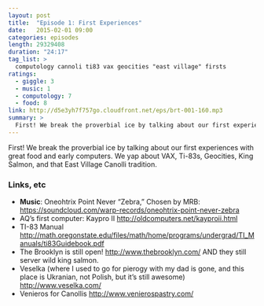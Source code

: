 ```yaml
---
layout: post
title:  "Episode 1: First Experiences"
date:   2015-02-01 09:00
categories: episodes
length: 29329408
duration: "24:17"
tag_list: >
  computology cannoli ti83 vax geocities "east village" firsts
ratings:
  - giggle: 3
  - music: 1
  - computology: 7
  - food: 8
link: http://d5e3yh7f757go.cloudfront.net/eps/brt-001-160.mp3
summary: >
  First! We break the proverbial ice by talking about our first experiences with great food and early computers. We yap about VAX, Ti-83s, Geocities, King Salmon, and that East Village Canolli tradition.
---
```

First! We break the proverbial ice by talking about our first experiences with great food and early computers. We yap about VAX, Ti-83s, Geocities, King Salmon, and that East Village Canolli tradition.

<!-- more -->

### Links, etc

* <strong>Music</strong>: Oneohtrix Point Never “Zebra,” Chosen by MRB: <https://soundcloud.com/warp-records/oneohtrix-point-never-zebra>
* AQ’s first computer: Kaypro II <http://oldcomputers.net/kayproii.html>
* TI-83 Manual <http://math.oregonstate.edu/files/math/home/programs/undergrad/TI_Manuals/ti83Guidebook.pdf>
* The Brooklyn is still open! <http://www.thebrooklyn.com/> AND they still server wild king salmon.
* Veselka (where I used to go for pierogy with my dad is gone, and this place is Ukranian, not Polish, but it’s still awesome) <http://www.veselka.com/>
* Venieros for Canollis <http://www.venierospastry.com/>
